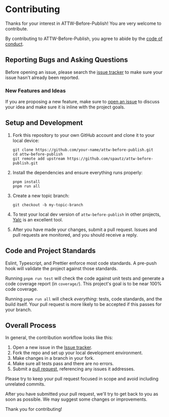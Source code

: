 # Contributing

Thanks for your interest in ATTW-Before-Publish! You are very welcome to contribute.

By contributing to ATTW-Before-Publish, you agree to abide by the [code of conduct](./CODE_OF_CONDUCT.md).

## Reporting Bugs and Asking Questions

Before opening an issue, please search the [issue tracker](https://github.com/spautz/attw-before-publish/issues)
to make sure your issue hasn't already been reported.

### New Features and Ideas

If you are proposing a new feature, make sure to [open an issue](https://github.com/spautz/attw-before-publish/issues/new/choose)
to discuss your idea and make sure it is inline with the project goals.

## Setup and Development

1. Fork this repository to your own GitHub account and clone it to your local device:

   ```
   git clone https://github.com/your-name/attw-before-publish.git
   cd attw-before-publish
   git remote add upstream https://github.com/spautz/attw-before-publish.git
   ```

2. Install the dependencies and ensure everything runs properly:

   ```
   pnpm install
   pnpm run all
   ```

3. Create a new topic branch:

   ```
   git checkout -b my-topic-branch
   ```

4. To test your local dev version of `attw-before-publish` in other projects, [Yalc](https://github.com/whitecolor/yalc)
   is an excellent tool.

5. After you have made your changes, submit a pull request. Issues and pull requests are monitored, and you should
   receive a reply.

## Code and Project Standards

Eslint, Typescript, and Prettier enforce most code standards.
A pre-push hook will validate the project against those standards.

Running `pnpm run test` will check the code against unit tests and generate a code coverage report (in `coverage/`).
This project's goal is to be near 100% code coverage.

Running `pnpm run all` will check _everything_: tests, code standards, and the build itself.
Your pull request is more likely to be accepted if this passes for your branch.

## Overall Process

In general, the contribution workflow looks like this:

1. Open a new issue in the [Issue tracker](https://github.com/spautz/attw-before-publish/issues).
2. Fork the repo and set up your local development environment.
3. Make changes in a branch in your fork.
4. Make sure all tests pass and there are no errors.
5. Submit a [pull request](https://github.com/spautz/attw-before-publish/pulls), referencing any issues it addresses.

Please try to keep your pull request focused in scope and avoid including unrelated commits.

After you have submitted your pull request, we'll try to get back to you as soon as possible. We may suggest some
changes or improvements.

Thank you for contributing!
